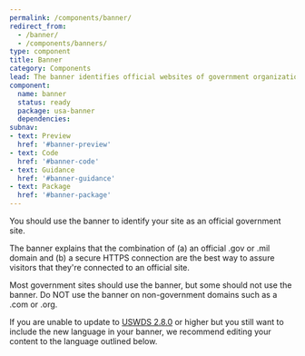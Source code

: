 ```yaml
---
permalink: /components/banner/
redirect_from:
  - /banner/
  - /components/banners/
type: component
title: Banner
category: Components
lead: The banner identifies official websites of government organizations in the United States. It also helps visitors understand how to tell that a website is both official and secure.
component:
  name: banner
  status: ready
  package: usa-banner
  dependencies:
subnav:
- text: Preview
  href: '#banner-preview'
- text: Code
  href: '#banner-code'
- text: Guidance
  href: '#banner-guidance'
- text: Package
  href: '#banner-package'
---
```


You should use the banner to identify your site as an official government site.

The banner explains that the combination of (a) an official .gov or .mil domain and (b) a secure HTTPS connection are the best way to assure visitors that they're connected to an official site.

Most government sites should use the banner, but some should not use the banner. Do NOT use the banner on non-government domains such as a .com or .org.

If you are unable to update to [USWDS 2.8.0](https://github.com/uswds/uswds/releases) or higher but you still want to include the new language in your banner, we recommend editing your content to the language outlined below.
